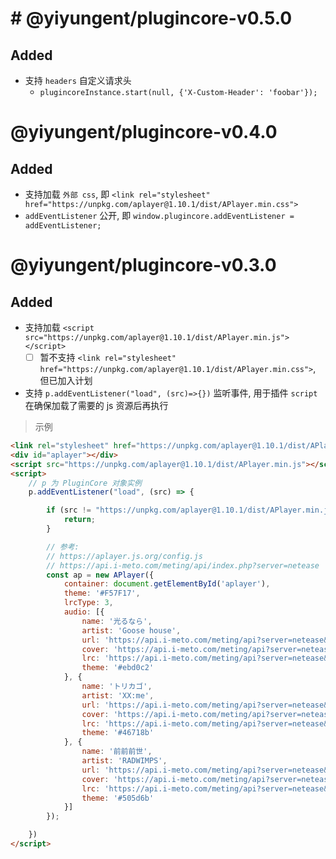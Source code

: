 


# # @yiyungent/plugincore-v0.5.0

## Added

- 支持 `headers` 自定义请求头
  - `plugincoreInstance.start(null, {'X-Custom-Header': 'foobar'});`



# @yiyungent/plugincore-v0.4.0

## Added

- 支持加载 `外部 css`, 即 `<link rel="stylesheet" href="https://unpkg.com/aplayer@1.10.1/dist/APlayer.min.css">`
- `addEventListener` 公开, 即 `window.plugincore.addEventListener = addEventListener;`


# @yiyungent/plugincore-v0.3.0

## Added

- 支持加载 `<script src="https://unpkg.com/aplayer@1.10.1/dist/APlayer.min.js"></script>`
  - [ ] 暂不支持 `<link rel="stylesheet" href="https://unpkg.com/aplayer@1.10.1/dist/APlayer.min.css">`, 但已加入计划
- 支持 `p.addEventListener("load", (src)=>{})` 监听事件, 用于插件 `script` 在确保加载了需要的 js 资源后再执行

> 示例

```html
<link rel="stylesheet" href="https://unpkg.com/aplayer@1.10.1/dist/APlayer.min.css">
<div id="aplayer"></div>
<script src="https://unpkg.com/aplayer@1.10.1/dist/APlayer.min.js"></script>
<script>
    // p 为 PluginCore 对象实例
    p.addEventListener("load", (src) => {

        if (src != "https://unpkg.com/aplayer@1.10.1/dist/APlayer.min.js") {
            return;
        }

        // 参考:  
        // https://aplayer.js.org/config.js
        // https://api.i-meto.com/meting/api/index.php?server=netease
        const ap = new APlayer({
            container: document.getElementById('aplayer'),
            theme: '#F57F17',
            lrcType: 3,
            audio: [{
                name: '光るなら',
                artist: 'Goose house',
                url: 'https://api.i-meto.com/meting/api?server=netease&type=url&id=35847388&auth=ea47006318283154c3dc1e60fe3b37f0a20a2657',
                cover: 'https://api.i-meto.com/meting/api?server=netease&type=pic&id=109951164852190706&auth=b55cdaa7ac51009b74388bf15a392a3a6adabd17',
                lrc: 'https://api.i-meto.com/meting/api?server=netease&type=lrc&id=1464110291&auth=c1dd39b39f416702f68fa15d44953e8c4950bdd2',
                theme: '#ebd0c2'
            }, {
                name: 'トリカゴ',
                artist: 'XX:me',
                url: 'https://api.i-meto.com/meting/api?server=netease&type=url&id=33166086&auth=35fd43fe4c336c1368c99b707e2d688dbf4d2fb2',
                cover: 'https://api.i-meto.com/meting/api?server=netease&type=pic&id=109951164852190706&auth=b55cdaa7ac51009b74388bf15a392a3a6adabd17',
                lrc: 'https://api.i-meto.com/meting/api?server=netease&type=lrc&id=1464110291&auth=c1dd39b39f416702f68fa15d44953e8c4950bdd2',
                theme: '#46718b'
            }, {
                name: '前前前世',
                artist: 'RADWIMPS',
                url: 'https://api.i-meto.com/meting/api?server=netease&type=url&id=35847388&auth=ea47006318283154c3dc1e60fe3b37f0a20a2657',
                cover: 'https://api.i-meto.com/meting/api?server=netease&type=pic&id=109951164852190706&auth=b55cdaa7ac51009b74388bf15a392a3a6adabd17',
                lrc: 'https://api.i-meto.com/meting/api?server=netease&type=lrc&id=1464110291&auth=c1dd39b39f416702f68fa15d44953e8c4950bdd2',
                theme: '#505d6b'
            }]
        });

    })
</script>
```


